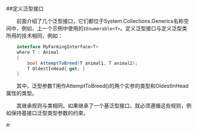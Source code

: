 ##定义泛型接口

&emsp;&emsp;前面介绍了几个泛型接口，它们都位于System.Collections.Generics名称空间中，例如，上一个示例中使用的`IEnumerable<T>`。定义泛型接口与定义泛型类所用的技术相同，例如：

```csharp
    interface MyFarmingInterface<T>
    where T : Animal
    {
        bool AttemptToBreed(T animal1, T animal2);
        T OldestInHead{ get; }
    }
```

&emsp;&emsp;其中，泛型参数T用作AttemptToBreed()的两个实参的类型和OldestInHead属性的类型。

&emsp;&emsp;其继承规则与类相同。如果继承了一个基泛型接口，就必须遵循这些规则，例如保持基接口泛型类型参数的约束。


🔚